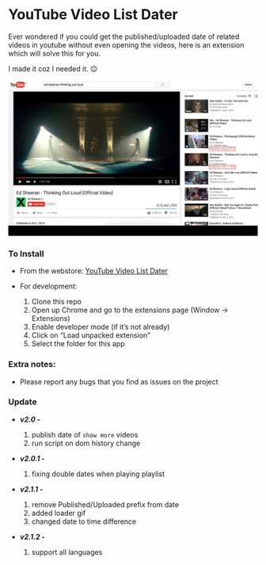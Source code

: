 YouTube Video List Dater
========================

Ever wondered if you could get the published/uploaded date of related videos in youtube without even opening the videos, here is an extension which will solve this for you.

I made it coz I needed it. :wink:

![YouTube Video List Dater](ytd_demo.png)

### To Install

* From the webstore: [YouTube Video List Dater](https://chrome.google.com/webstore/detail/youtube-video-list-dater/mbaflkdlneldejanggphlhcepncjfaco) 

* For development:

	1. Clone this repo
	2. Open up Chrome and go to the extensions page (Window → Extensions)
	3. Enable developer mode (if it’s not already)
	4. Click on “Load unpacked extension”
	5. Select the folder for this app

### Extra notes:

*   Please report any bugs that you find as issues on the project

### Update

* ***v2.0 -***
	
	1. publish date of `show more` videos
	2. run script on dom history change

* ***v2.0.1 -***

	1. fixing double dates when playing playlist

* ***v2.1.1 -***

	1. remove Published/Uploaded prefix from date
	2. added loader gif
	3. changed date to time difference

* ***v2.1.2 -***

	1. support all languages
